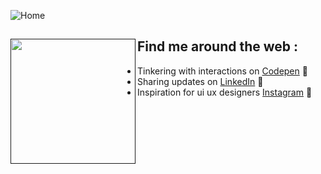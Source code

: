 ![Home](https://user-images.githubusercontent.com/86073690/189526556-e1a23b4e-52ed-4542-a7eb-50acdbca57fa.png)

## Find me around the web : <a href=""><img align="left" width="200" height="200" src="https://user-images.githubusercontent.com/86073690/152995018-8f7e93cc-054c-4dae-9de8-7c40e341153a.gif"></a>

- Tinkering with interactions on <a href="https://codepen.io/NavindaFernando"> Codepen</a> 🏓
- Sharing updates on <a href="https://www.linkedin.com/in/.../">LinkedIn</a> 💼
- Inspiration for ui ux designers <a href="https://www.instagram.com/uiux.lk/">Instagram</a> 💼
